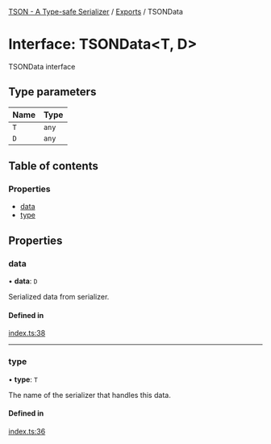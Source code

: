 [TSON - A Type-safe Serializer](../README.md) / [Exports](../modules.md) / TSONData

# Interface: TSONData<T, D\>

TSONData interface

## Type parameters

| Name | Type |
| :------ | :------ |
| `T` | `any` |
| `D` | `any` |

## Table of contents

### Properties

- [data](TSONData.md#data)
- [type](TSONData.md#type)

## Properties

### data

• **data**: `D`

Serialized data from serializer.

#### Defined in

[index.ts:38](https://github.com/System233/tson-serializer/blob/9e5d98c/index.ts#L38)

___

### type

• **type**: `T`

The name of the serializer that handles this data.

#### Defined in

[index.ts:36](https://github.com/System233/tson-serializer/blob/9e5d98c/index.ts#L36)
